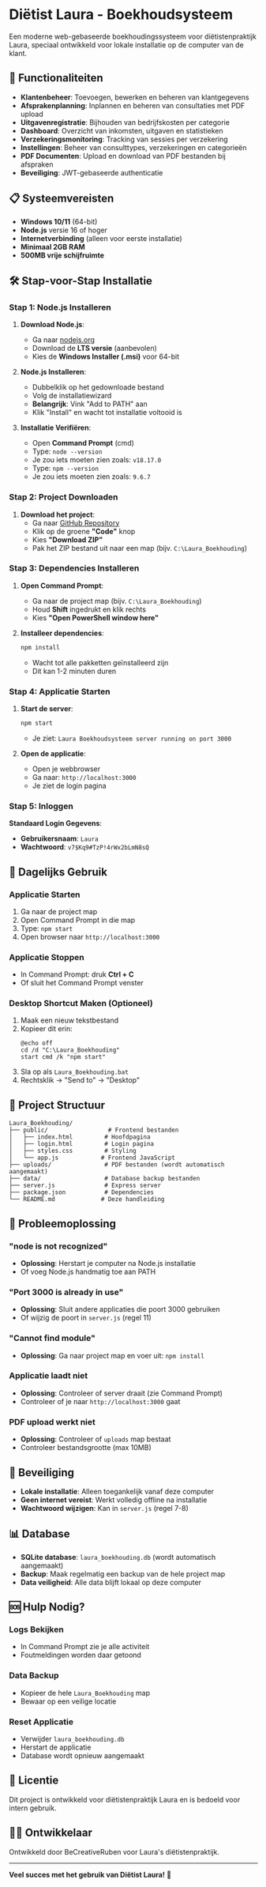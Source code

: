 # Diëtist Laura - Boekhoudsysteem

Een moderne web-gebaseerde boekhoudingssysteem voor diëtistenpraktijk Laura, speciaal ontwikkeld voor lokale installatie op de computer van de klant.

## 🚀 Functionaliteiten

- **Klantenbeheer**: Toevoegen, bewerken en beheren van klantgegevens
- **Afsprakenplanning**: Inplannen en beheren van consultaties met PDF upload
- **Uitgavenregistratie**: Bijhouden van bedrijfskosten per categorie
- **Dashboard**: Overzicht van inkomsten, uitgaven en statistieken
- **Verzekeringsmonitoring**: Tracking van sessies per verzekering
- **Instellingen**: Beheer van consulttypes, verzekeringen en categorieën
- **PDF Documenten**: Upload en download van PDF bestanden bij afspraken
- **Beveiliging**: JWT-gebaseerde authenticatie

## 📋 Systeemvereisten

- **Windows 10/11** (64-bit)
- **Node.js** versie 16 of hoger
- **Internetverbinding** (alleen voor eerste installatie)
- **Minimaal 2GB RAM**
- **500MB vrije schijfruimte**

## 🛠️ Stap-voor-Stap Installatie

### Stap 1: Node.js Installeren

1. **Download Node.js**:
   - Ga naar [nodejs.org](https://nodejs.org)
   - Download de **LTS versie** (aanbevolen)
   - Kies de **Windows Installer (.msi)** voor 64-bit

2. **Node.js Installeren**:
   - Dubbelklik op het gedownloade bestand
   - Volg de installatiewizard
   - **Belangrijk**: Vink "Add to PATH" aan
   - Klik "Install" en wacht tot installatie voltooid is

3. **Installatie Verifiëren**:
   - Open **Command Prompt** (cmd)
   - Type: `node --version`
   - Je zou iets moeten zien zoals: `v18.17.0`
   - Type: `npm --version`
   - Je zou iets moeten zien zoals: `9.6.7`

### Stap 2: Project Downloaden

1. **Download het project**:
   - Ga naar [GitHub Repository](https://github.com/BeCreativeRuben/laura-boekhoudsysteem)
   - Klik op de groene **"Code"** knop
   - Kies **"Download ZIP"**
   - Pak het ZIP bestand uit naar een map (bijv. `C:\Laura_Boekhouding`)

### Stap 3: Dependencies Installeren

1. **Open Command Prompt**:
   - Ga naar de project map (bijv. `C:\Laura_Boekhouding`)
   - Houd **Shift** ingedrukt en klik rechts
   - Kies **"Open PowerShell window here"**

2. **Installeer dependencies**:
   ```bash
   npm install
   ```
   - Wacht tot alle pakketten geïnstalleerd zijn
   - Dit kan 1-2 minuten duren

### Stap 4: Applicatie Starten

1. **Start de server**:
   ```bash
   npm start
   ```
   - Je ziet: `Laura Boekhoudsysteem server running on port 3000`

2. **Open de applicatie**:
   - Open je webbrowser
   - Ga naar: `http://localhost:3000`
   - Je ziet de login pagina

### Stap 5: Inloggen

**Standaard Login Gegevens**:
- **Gebruikersnaam**: `Laura`
- **Wachtwoord**: `v7$Kq9#TzP!4rWx2bLmN8sQ`

## 🎯 Dagelijks Gebruik

### Applicatie Starten
1. Ga naar de project map
2. Open Command Prompt in die map
3. Type: `npm start`
4. Open browser naar `http://localhost:3000`

### Applicatie Stoppen
- In Command Prompt: druk **Ctrl + C**
- Of sluit het Command Prompt venster

### Desktop Shortcut Maken (Optioneel)
1. Maak een nieuw tekstbestand
2. Kopieer dit erin:
   ```batch
   @echo off
   cd /d "C:\Laura_Boekhouding"
   start cmd /k "npm start"
   ```
3. Sla op als `Laura_Boekhouding.bat`
4. Rechtsklik → "Send to" → "Desktop"

## 📁 Project Structuur

```
Laura_Boekhouding/
├── public/                 # Frontend bestanden
│   ├── index.html         # Hoofdpagina
│   ├── login.html         # Login pagina
│   ├── styles.css         # Styling
│   └── app.js            # Frontend JavaScript
├── uploads/               # PDF bestanden (wordt automatisch aangemaakt)
├── data/                  # Database backup bestanden
├── server.js              # Express server
├── package.json           # Dependencies
└── README.md             # Deze handleiding
```

## 🔧 Probleemoplossing

### "node is not recognized"
- **Oplossing**: Herstart je computer na Node.js installatie
- Of voeg Node.js handmatig toe aan PATH

### "Port 3000 is already in use"
- **Oplossing**: Sluit andere applicaties die poort 3000 gebruiken
- Of wijzig de poort in `server.js` (regel 11)

### "Cannot find module"
- **Oplossing**: Ga naar project map en voer uit: `npm install`

### Applicatie laadt niet
- **Oplossing**: Controleer of server draait (zie Command Prompt)
- Controleer of je naar `http://localhost:3000` gaat

### PDF upload werkt niet
- **Oplossing**: Controleer of `uploads` map bestaat
- Controleer bestandsgrootte (max 10MB)

## 🔐 Beveiliging

- **Lokale installatie**: Alleen toegankelijk vanaf deze computer
- **Geen internet vereist**: Werkt volledig offline na installatie
- **Wachtwoord wijzigen**: Kan in `server.js` (regel 7-8)

## 📊 Database

- **SQLite database**: `laura_boekhouding.db` (wordt automatisch aangemaakt)
- **Backup**: Maak regelmatig een backup van de hele project map
- **Data veiligheid**: Alle data blijft lokaal op deze computer

## 🆘 Hulp Nodig?

### Logs Bekijken
- In Command Prompt zie je alle activiteit
- Foutmeldingen worden daar getoond

### Data Backup
- Kopieer de hele `Laura_Boekhouding` map
- Bewaar op een veilige locatie

### Reset Applicatie
- Verwijder `laura_boekhouding.db`
- Herstart de applicatie
- Database wordt opnieuw aangemaakt

## 📝 Licentie

Dit project is ontwikkeld voor diëtistenpraktijk Laura en is bedoeld voor intern gebruik.

## 👨‍💻 Ontwikkelaar

Ontwikkeld door BeCreativeRuben voor Laura's diëtistenpraktijk.

---

**Veel succes met het gebruik van Diëtist Laura!** 🎉